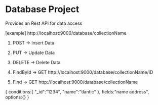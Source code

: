 # Database Project

Provides an Rest API for data access

[example] 
http://localhost:9000/database/collectionName

1. POST -> Insert Data
2. PUT  -> Update Data
3. DELETE -> Delete Data

4. FindById -> GET  http://localhost:9000/database/collectionName/ID

5. Find -> GET http://localhost:9000/database/collectionName

{
	conditions:{ 
		"_id":"1234",
		"name":"tlantic"
	},
	fields:"name address",
	options:{}
}

